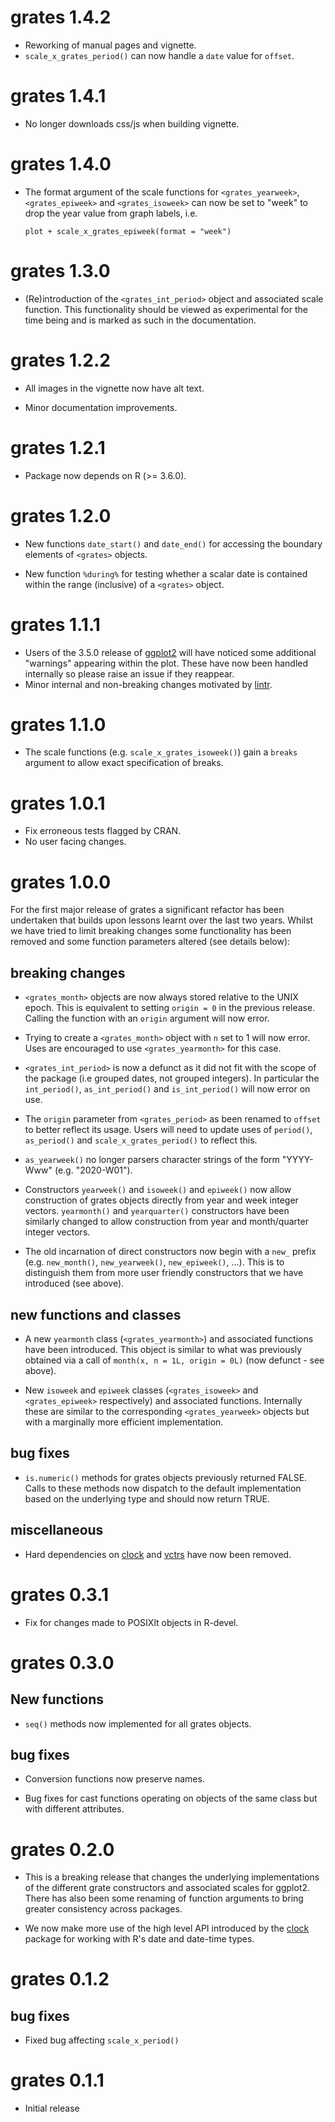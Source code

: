 # grates 1.4.2

* Reworking of manual pages and vignette.
* `scale_x_grates_period()` can now handle a `date` value for `offset`.

# grates 1.4.1

* No longer downloads css/js when building vignette.

# grates 1.4.0

* The format argument of the scale functions for `<grates_yearweek>`,
  `<grates_epiweek>` and `<grates_isoweek>` can now be set to "week" to drop
  the year value from graph labels, i.e.
  
  ```
  plot + scale_x_grates_epiweek(format = "week")
  ```

# grates 1.3.0

* (Re)introduction of the `<grates_int_period>` object and associated scale
  function. This functionality should be viewed as experimental for the time
  being and is marked as such in the documentation.

# grates 1.2.2

* All images in the vignette now have alt text.

* Minor documentation improvements.

# grates 1.2.1

* Package now depends on R (>= 3.6.0).

# grates 1.2.0

* New functions `date_start()` and `date_end()` for accessing the
  boundary elements of `<grates>` objects.

* New function `%during%` for testing whether a scalar date is contained within
  the range (inclusive) of a `<grates>` object.

# grates 1.1.1

* Users of the 3.5.0 release of
  [ggplot2](https://CRAN.R-project.org/package=ggplot2) will have noticed some
  additional "warnings" appearing within the plot. These have now been handled
  internally so please raise an issue if they reappear.
* Minor internal and non-breaking changes motivated by
  [lintr](https://CRAN.R-project.org/package=lintr).

# grates 1.1.0

* The scale functions (e.g. `scale_x_grates_isoweek()`) gain a `breaks`
  argument to allow exact specification of breaks.

# grates 1.0.1

* Fix erroneous tests flagged by CRAN.
* No user facing changes.

# grates 1.0.0

For the first major release of grates a significant refactor has been undertaken
that builds upon lessons learnt over the last two years. Whilst we have tried to
limit breaking changes some functionality has been removed and some function
parameters altered (see details below):

## breaking changes

* `<grates_month>` objects are now always stored relative to the UNIX epoch.
  This is equivalent to setting `origin = 0` in the previous release. Calling
  the function with an `origin` argument will now error.

* Trying to create a `<grates_month>` object with `n` set to 1 will now error.
  Uses are encouraged to use `<grates_yearmonth>` for this case.

* `<grates_int_period>` is now a defunct as it did not fit with the scope of the
  package (i.e grouped dates, not grouped integers). In particular the
  `int_period()`, `as_int_period()` and `is_int_period()` will now error on use.

* The `origin` parameter from `<grates_period>` as been renamed to `offset` to
  better reflect its usage. Users will need to update uses of `period()`,
  `as_period()` and `scale_x_grates_period()` to reflect this.
  
* `as_yearweek()` no longer parsers character strings of the form "YYYY-Www"
  (e.g. "2020-W01").
  
* Constructors `yearweek()` and `isoweek()` and `epiweek()` now
  allow construction of grates objects directly from year and week integer
  vectors. `yearmonth()` and `yearquarter()` constructors have been similarly
  changed to allow construction from year and month/quarter integer vectors.
  
* The old incarnation of direct constructors now begin with a `new_` prefix
  (e.g. `new_month()`, `new_yearweek()`, `new_epiweek()`, ...). This is to
  distinguish them from more user friendly constructors that we have introduced
  (see above).

## new functions and classes

* A new `yearmonth` class (`<grates_yearmonth>`) and associated functions have
  been introduced. This object is similar to what was previously obtained via a
  call of `month(x, n = 1L, origin = 0L)` (now defunct - see above).

* New `isoweek` and `epiweek` classes (`<grates_isoweek>` and
  `<grates_epiweek>` respectively) and associated functions. Internally these
  are similar to the corresponding `<grates_yearweek>` objects but with a
  marginally more efficient implementation.

## bug fixes

* `is.numeric()` methods for grates objects previously returned FALSE. Calls to
  these methods now dispatch to the default implementation based on the
  underlying type and should now return TRUE.

## miscellaneous

* Hard dependencies on [clock](https://CRAN.R-project.org/package=clock) and
  [vctrs](https://CRAN.R-project.org/package=vctrs) have now been removed.


# grates 0.3.1

* Fix for changes made to POSIXlt objects in R-devel.

# grates 0.3.0

## New functions

* `seq()` methods now implemented for all grates objects.

## bug fixes

* Conversion functions now preserve names.

* Bug fixes for cast functions operating on objects of the same class but
  with different attributes.

# grates 0.2.0

* This is a breaking release that changes the underlying implementations of the
  different grate constructors and associated scales for ggplot2. There has also
  been some renaming of function arguments to bring greater consistency across
  packages.

* We now make more use of the high level API introduced by the 
  [clock](https://CRAN.R-project.org/package=clock) package for working with
  R's date and date-time types.

# grates 0.1.2

## bug fixes

* Fixed bug affecting `scale_x_period()`

# grates 0.1.1

* Initial release

